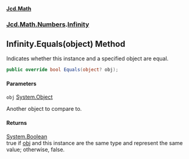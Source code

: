 #### [Jcd.Math](index.md 'index')
### [Jcd.Math.Numbers](Jcd.Math.Numbers.md 'Jcd.Math.Numbers').[Infinity](Jcd.Math.Numbers.Infinity.md 'Jcd.Math.Numbers.Infinity')

## Infinity.Equals(object) Method

Indicates whether this instance and a specified object are equal.

```csharp
public override bool Equals(object? obj);
```
#### Parameters

<a name='Jcd.Math.Numbers.Infinity.Equals(object).obj'></a>

`obj` [System.Object](https://docs.microsoft.com/en-us/dotnet/api/System.Object 'System.Object')

Another object to compare to.

#### Returns
[System.Boolean](https://docs.microsoft.com/en-us/dotnet/api/System.Boolean 'System.Boolean')  
true if [obj](Jcd.Math.Numbers.Infinity.Equals(object).md#Jcd.Math.Numbers.Infinity.Equals(object).obj 'Jcd.Math.Numbers.Infinity.Equals(object).obj') and this instance are the same type and represent the same value; otherwise, false.
